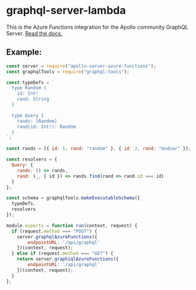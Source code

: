 # graphql-server-lambda

This is the Azure Functions integration for the Apollo community GraphQL Server. [Read the docs.](http://dev.apollodata.com/tools/apollo-server/index.html)


## Example:

```js
const server = require("apollo-server-azure-functions");
const graphqlTools = require("graphql-tools");

const typeDefs = `
  type Random {
    id: Int!
    rand: String
  }

  type Query {
    rands: [Random]
    rand(id: Int!): Random
  }
`;

const rands = [{ id: 1, rand: "random" }, { id: 2, rand: "modnar" }];

const resolvers = {
  Query: {
    rands: () => rands,
    rand: (_, { id }) => rands.find(rand => rand.id === id)
  }
};

const schema = graphqlTools.makeExecutableSchema({
  typeDefs,
  resolvers
});

module.exports = function run(context, request) {
  if (request.method === "POST") {
    server.graphqlAzureFunctions({
        endpointURL: '/api/graphql'
    })(context, request);
  } else if (request.method === "GET") {
    return server.graphiqlAzureFunctions({
        endpointURL: '/api/graphql'
    })(context, request);
  }
};
```
